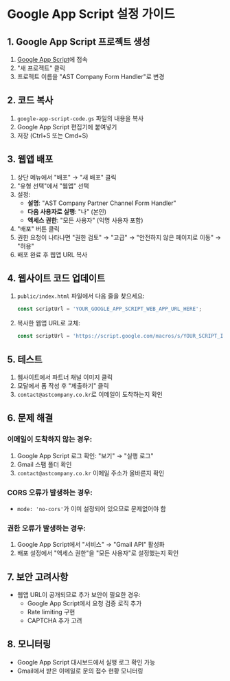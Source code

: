 # Google App Script 설정 가이드

## 1. Google App Script 프로젝트 생성

1. [Google App Script](https://script.google.com/)에 접속
2. "새 프로젝트" 클릭
3. 프로젝트 이름을 "AST Company Form Handler"로 변경

## 2. 코드 복사

1. `google-app-script-code.gs` 파일의 내용을 복사
2. Google App Script 편집기에 붙여넣기
3. 저장 (Ctrl+S 또는 Cmd+S)

## 3. 웹앱 배포

1. 상단 메뉴에서 "배포" → "새 배포" 클릭
2. "유형 선택"에서 "웹앱" 선택
3. 설정:
   - **설명**: "AST Company Partner Channel Form Handler"
   - **다음 사용자로 실행**: "나" (본인)
   - **액세스 권한**: "모든 사용자" (익명 사용자 포함)
4. "배포" 버튼 클릭
5. 권한 요청이 나타나면 "권한 검토" → "고급" → "안전하지 않은 페이지로 이동" → "허용"
6. 배포 완료 후 웹앱 URL 복사

## 4. 웹사이트 코드 업데이트

1. `public/index.html` 파일에서 다음 줄을 찾으세요:
   ```javascript
   const scriptUrl = 'YOUR_GOOGLE_APP_SCRIPT_WEB_APP_URL_HERE';
   ```

2. 복사한 웹앱 URL로 교체:
   ```javascript
   const scriptUrl = 'https://script.google.com/macros/s/YOUR_SCRIPT_ID/exec';
   ```

## 5. 테스트

1. 웹사이트에서 파트너 채널 이미지 클릭
2. 모달에서 폼 작성 후 "제출하기" 클릭
3. `contact@astcompany.co.kr`로 이메일이 도착하는지 확인

## 6. 문제 해결

### 이메일이 도착하지 않는 경우:
1. Google App Script 로그 확인: "보기" → "실행 로그"
2. Gmail 스팸 폴더 확인
3. `contact@astcompany.co.kr` 이메일 주소가 올바른지 확인

### CORS 오류가 발생하는 경우:
- `mode: 'no-cors'`가 이미 설정되어 있으므로 문제없어야 함

### 권한 오류가 발생하는 경우:
1. Google App Script에서 "서비스" → "Gmail API" 활성화
2. 배포 설정에서 "액세스 권한"을 "모든 사용자"로 설정했는지 확인

## 7. 보안 고려사항

- 웹앱 URL이 공개되므로 추가 보안이 필요한 경우:
  - Google App Script에서 요청 검증 로직 추가
  - Rate limiting 구현
  - CAPTCHA 추가 고려

## 8. 모니터링

- Google App Script 대시보드에서 실행 로그 확인 가능
- Gmail에서 받은 이메일로 문의 접수 현황 모니터링 